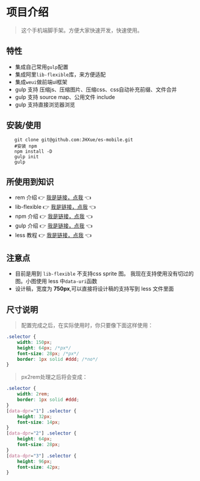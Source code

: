 # 项目介绍

> 这个手机端脚手架。方便大家快速开发，快速使用。

## 特性

- 集成自己常用`gulp`配置
- 集成阿里`lib-flexible`库，来方便适配
- 集成`weui`做前端ui框架
- gulp 支持 压缩js、压缩图片、压缩css、css自动补充前缀、文件合并
- gulp 支持 source map、公用文件 include
- gulp 支持直接浏览器浏览


## 安装/使用

```
   git clone git@github.com:JHXue/es-mobile.git
   #安装 npm
   npm install -D
   gulp init
   gulp 
```

## 所使用到知识

- rem 介绍  :point_right: <a href='https://isux.tencent.com/web-app-rem.html'>我是链接，点我</a> :point_left: 
- lib-flexible  :point_right: <a href='https://github.com/amfe/article/issues/17'>我是链接，点我</a> :point_left:
- npm 介绍  :point_right: <a href='http://jhai.me/npm/'>我是链接，点我</a> :point_left:
- gulp 介绍  :point_right: <a href='https://wizardforcel.gitbooks.io/gulp-doc/content/'>我是链接，点我</a> :point_left:
- less 教程  :point_right: <a href='http://www.lesscss.net/features/'>我是链接，点我</a> :point_left:


## 注意点

- 目前是用到 `lib-flexible` 不支持css sprite 图。 我现在支持使用没有切过的图。小图使用 less 中`data-uri`函数
- 设计稿，宽度为 **750px**,可以直接将设计稿的支持写到 less 文件里面
 

## 尺寸说明


> 配置完成之后，在实际使用时，你只要像下面这样使用：

```css
.selector {
    width: 150px;
    height: 64px; /*px*/
    font-size: 28px; /*px*/
    border: 1px solid #ddd; /*no*/
}

```      
> px2rem处理之后将会变成：

```css
.selector {
    width: 2rem;
    border: 1px solid #ddd;
}
[data-dpr="1"] .selector {
    height: 32px;
    font-size: 14px;
}
[data-dpr="2"] .selector {
    height: 64px;
    font-size: 28px;
}
[data-dpr="3"] .selector {
    height: 96px;
    font-size: 42px;
}
```
